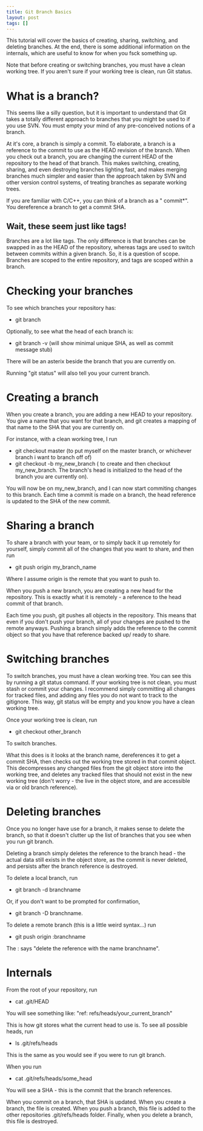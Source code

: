 ```yaml
---
title: Git Branch Basics
layout: post
tags: []
---
```



This tutorial will cover the basics of creating, sharing, switching, and deleting branches. At the end, there is some additional information on the internals, which are useful to know for when you fsck something up.

Note that before creating or switching branches, you must have a clean working tree. If you aren't sure if your working tree is clean, run Git status.

What is a branch?
=================

This seems like a silly question, but it is important to understand that Git takes a totally different approach to branches that you might be used to if you use SVN. You must empty your mind of any pre-conceived notions of a branch.

At it's core, a branch is simply a commit. To elaborate, a branch is a reference to the commit to use as the HEAD revision of the branch. When you check out a branch, you are changing the current HEAD of the repository to the head of that branch. This makes switching, creating, sharing, and even destroying branches lighting fast, and makes merging branches much simpler and easier than the approach taken by SVN and other version control systems, of treating branches as separate working trees.

If you are familiar with C/C++, you can think of a branch as a " commit\*". You dereference a branch to get a commit SHA.

Wait, these seem just like tags!
--------------------------------

Branches are a lot like tags. The only difference is that branches can be swapped in as the HEAD of the repository, whereas tags are used to switch between commits within a given branch. So, it is a question of scope. Branches are scoped to the entire repository, and tags are scoped within a branch.

Checking your branches
======================

To see which branches your repository has:

-   git branch

Optionally, to see what the head of each branch is:

-   git branch -v (will show minimal unique SHA, as well as commit message stub)

There will be an asterix beside the branch that you are currently on.

Running "git status" will also tell you your current branch.

Creating a branch
=================

When you create a branch, you are adding a new HEAD to your repository. You give a name that you want for that branch, and git creates a mapping of that name to the SHA that you are currently on.

For instance, with a clean working tree, I run

-   git checkout master (to put myself on the master branch, or whichever branch i want to branch off of)
-   git checkout -b my\_new\_branch ( to create and then checkout my\_new\_branch. The branch's head is initialized to the head of the branch you are currently on).

You will now be on my\_new\_branch, and I can now start commiting changes to this branch. Each time a commit is made on a branch, the head reference is updated to the SHA of the new commit.

Sharing a branch
================

To share a branch with your team, or to simply back it up remotely for yourself, simply commit all of the changes that you want to share, and then run

-   git push origin my\_branch\_name

Where I assume origin is the remote that you want to push to.

When you push a new branch, you are creating a new head for the repository. This is exactly what it is remotely - a reference to the head commit of that branch.

Each time you push, git pushes all objects in the repository. This means that even if you don't push your branch, all of your changes are pushed to the remote anyways. Pushing a branch simply adds the reference to the commit object so that you have that reference backed up/ ready to share.

Switching branches
==================

To switch branches, you must have a clean working tree. You can see this by running a git status command. If your working tree is not clean, you must stash or commit your changes. I recommend simply committing all changes for tracked files, and adding any files you do not want to track to the gitignore. This way, git status will be empty and you know you have a clean working tree.

Once your working tree is clean, run

-   git checkout other\_branch

To switch branches.

What this does is it looks at the branch name, dereferences it to get a commit SHA, then checks out the working tree stored in that commit object. This decompresses any changed files from the git object store into the working tree, and deletes any tracked files that should not exist in the new working tree (don't worry - the live in the object store, and are accessible via or old branch reference).

Deleting branches
=================

Once you no longer have use for a branch, it makes sense to delete the branch, so that it doesn't clutter up the list of branches that you see when you run git branch.

Deleting a branch simply deletes the reference to the branch head - the actual data still exists in the object store, as the commit is never deleted, and persists after the branch reference is destroyed.

To delete a local branch, run

-   git branch -d branchname

Or, if you don't want to be prompted for confirmation,

-   git branch -D branchname.

To delete a remote branch (this is a little weird syntax...) run

-   git push origin :branchname

The : says "delete the reference with the name branchname".

Internals
=========

From the root of your repository, run

-   cat .git/HEAD

You will see something like: "ref: refs/heads/your\_current\_branch"

This is how git stores what the current head to use is. To see all possible heads, run

-   ls .git/refs/heads

This is the same as you would see if you were to run git branch.

When you run

-   cat .git/refs/heads/some\_head

You will see a SHA - this is the commit that the branch references.

When you commit on a branch, that SHA is updated. When you create a branch, the file is created. When you push a branch, this file is added to the other repositories .git/refs/heads folder. Finally, when you delete a branch, this file is destroyed.
